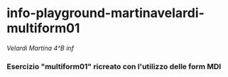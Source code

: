 # info-playground-martinavelardi-multiform01
_Velardi Martina 4^B inf_
### Esercizio "multiform01" ricreato con l'utilizzo delle form MDI

